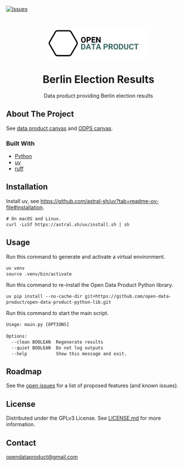 [![Issues](https://img.shields.io/github/issues/open-data-product/open-data-product-berlin-election-results-source-aligned)](https://github.com/open-data-product/open-data-product-berlin-election-results-source-aligned/issues)

<br />
<p align="center">
  <a href="https://github.com/open-data-product/open-data-product-berlin-election-results-source-aligned">
    <img src="logo-with-text.png" alt="Logo" style="height: 80px; ">
  </a>

  <h1 align="center">Berlin Election Results</h1>

  <p align="center">
    Data product providing Berlin election results
  </p>
</p>

## About The Project

See [data product canvas](docs/data-product-canvas.md) and [ODPS canvas](./docs/odps-canvas.md).

### Built With

* [Python](https://www.python.org/)
* [uv](https://docs.astral.sh/uv/)
* [ruff](https://docs.astral.sh/ruff/)

## Installation

Install uv, see https://github.com/astral-sh/uv?tab=readme-ov-file#installation.

```shell
# On macOS and Linux.
curl -LsSf https://astral.sh/uv/install.sh | sh
```

## Usage

Run this command to generate and activate a virtual environment.

```shell
uv venv
source .venv/bin/activate
```

Run this command to re-install the Open Data Product Python library.

```shell
uv pip install --no-cache-dir git+https://github.com/open-data-product/open-data-product-python-lib.git
```

Run this command to start the main script.

```shell
Usage: main.py [OPTIONS]

Options:
  --clean BOOLEAN  Regenerate results
  --quiet BOOLEAN  Do not log outputs
  --help           Show this message and exit.
```

## Roadmap

See
the [open issues](https://github.com/open-data-product/open-data-product-berlin-microcensus-housing-situation-source-aligned/issues)
for a list of proposed features (and
known issues).

## License

Distributed under the GPLv3 License. See [LICENSE.md](./LICENSE.md) for more information.

## Contact

opendataproduct@gmail.com
